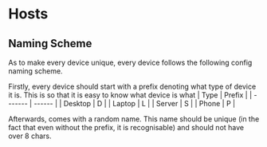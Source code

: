 # Hosts

## Naming Scheme
As to make every device unique, every device follows the following
config naming scheme.

Firstly, every device should start with a prefix denoting what type
of device it is. This is so that it is easy to know what device is
what 
| Type    | Prefix |
| ------- | ------ |
| Desktop | D |
| Laptop  | L |
| Server  | S |
| Phone   | P |

Afterwards, comes with a random name. This name should be unique (in
the fact that even without the prefix, it is recognisable) and should
not have over 8 chars.

